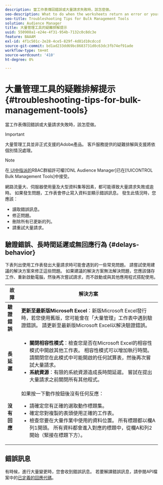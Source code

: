 ```yaml
---
description: 當工作表傳回錯誤或大量請求失敗時，該怎麼做。
seo-description: What to do when the worksheets return an error or your bulk request fails.
seo-title: Troubleshooting Tips for Bulk Management Tools
solution: Audience Manager
title: 大量管理工具的疑難排解提示
uuid: 550908a1-e24e-4f31-954b-7132c0c8dc3e
feature: BAAAM
exl-id: 4f1c501c-2e28-4ce5-829f-4d81d10cdccd
source-git-commit: bd1ad233dd69bc8683731d0c63dc3fb74ef91ade
workflow-type: tm+mt
source-wordcount: '410'
ht-degree: 0%

---
```


# 大量管理工具的疑難排解提示{#troubleshooting-tips-for-bulk-management-tools}

當工作表傳回錯誤或大量請求失敗時，該怎麼做。

>[!IMPORTANT]
>
>大量管理工具並非正式支援的Adobe產品。 客戶服務提供的疑難排解與支援將依個別情況處理。

<!-- 

<p>r_bulk_troubleshoot.xml </p>

 -->

>[!NOTE]
>
>在[ UI中指派的](../../features/administration/administration-overview.md)RBAC群組許可權[!DNL Audience Manager]已在[!UICONTROL Bulk Management Tools]中接受。

網路流量大、伺服器使用量及大型資料集等因素，都可能導致大量請求失敗或逾時。 如果發生問題，工作表會停止寫入資料並顯示錯誤訊息。 發生此情況時，您應該：

* 讀取錯誤訊息。
* 修正問題。
* 刪除所有已更新的列。
* 請重試大量請求。

## 驗證錯誤、長時間延遲或無回應行為 {#delays-behavior}

下表列出使用工作表發出大量請求時可能會遇到的一些常見問題。 請嘗試使用建議的解決方案來修正這些問題。 如果建議的解決方案無法解決問題，您應該儲存工作、重新啟動電腦，然後再次嘗試請求，而不啟動或與其他應用程式搭配使用。

<table id="table_AC6FB99402214A4EAC6E709465BB67AF"> 
 <thead> 
  <tr> 
   <th colname="col1" class="entry"> 故障 </th> 
   <th colname="col2" class="entry"> 解決方案 </th> 
  </tr> 
 </thead>
 <tbody> 
  <tr> 
   <td colname="col1"> <b>驗證錯誤</b> </td> 
   <td colname="col2"> 
    <b>更新至最新版Microsoft Excel</b>：新版Microsoft Excel發行時，若您使用舊版，您可能會在「大量管理」工作表中遇到驗證錯誤。 請更新至最新版Microsoft Excel以解決驗證錯誤。
</td> 
  </tr> 
  <tr> 
   <td colname="col1"> <b>長延遲</b> </td> 
   <td colname="col2"> 
    <ul id="ul_AA6F414024B2475AB1C0B46DC3FF0B36"> 
     <li id="li_ECC83AC39D7142519AA9A223DB8FCF23"> <b>關閉相容性模式</b>：檢查您是否在Microsoft Excel的相容性模式中開啟其他工作表。 相容性模式可以增加執行時間。 請關閉您在此模式中可能開啟的任何試算表，然後再次嘗試大量請求。 </li> 
     <li id="li_234BFCF563234DE198884F33AB75280D"> <b>系統資源</b>：有限的系統資源造成長時間延遲。 嘗試在提出大量請求之前關閉所有其他程式。 </li> 
    </ul> </td> 
  </tr> 
  <tr> 
   <td colname="col1"> <b>沒有回應</b> </td> 
   <td colname="col2">如果按一下動作按鈕後沒有任何反應： 
    <ul id="ul_142E63CDD556414AB639E51734FEDBCF"> 
     <li id="li_DBB6C819603D46B5AECC9C854FDAFDF1">請確定您有正確的選取動作標題集。 </li> 
     <li id="li_391C9031907A4085BDAD42054960045C">確定您對複製的表頭使用正確的工作表。 </li> 
     <li id="li_76A7241989204933858621FAAB5C3408">檢查您要在大量作業中使用的資料位置。 所有標題都以欄A列1開頭。 所有資料都會進入對應的標題中，從欄A和列2開始（緊接在標題下方）。 </li> 
    </ul> </td> 
  </tr> 
 </tbody> 
</table>

## 錯誤訊息

有時候，進行大量變更時，您會收到錯誤訊息。 若要解譯錯誤訊息，請參閱API檔案中的[已定義的回應代碼](/help/using/api/rest-api-main/aam-api-getting-started.md)。

